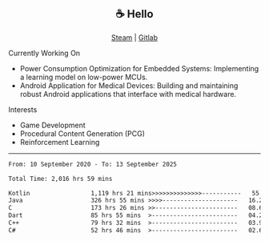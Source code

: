 <h2 align="center"> ☕ Hello </h2>

<p align="center">
  <a href="https://steamcommunity.com/id/Niforances/">Steam</a> |
  <a href="https://gitlab.com/niforances">Gitlab</a>
</p>

Currently Working On
- Power Consumption Optimization for Embedded Systems: Implementing a learning model on low-power MCUs.
- Android Application for Medical Devices: Building and maintaining robust Android applications that interface with medical hardware.

Interests
- Game Development
- Procedural Content Generation (PCG)
- Reinforcement Learning

------

<!--START_SECTION:waka-->

```txt
From: 10 September 2020 - To: 13 September 2025

Total Time: 2,016 hrs 59 mins

Kotlin                 1,119 hrs 21 mins>>>>>>>>>>>>>>-----------   55.50 %
Java                   326 hrs 55 mins >>>>---------------------   16.21 %
C                      173 hrs 26 mins >>-----------------------   08.60 %
Dart                   85 hrs 55 mins  >------------------------   04.26 %
C++                    79 hrs 32 mins  >------------------------   03.94 %
C#                     52 hrs 46 mins  >------------------------   02.62 %
```

<!--END_SECTION:waka-->
